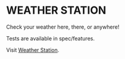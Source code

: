 # WEATHER STATION

Check your weather here, there, or anywhere!

Tests are available in spec/features.

Visit [Weather Station](http://wtrsttn.herokuapp.com/).
